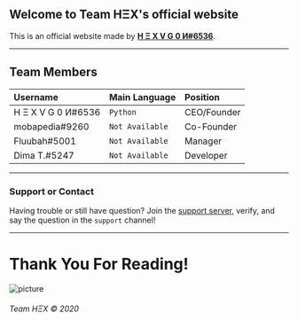 ## Welcome to Team HΞX's official website

This is an official website made by [**H Ξ X V G 0 И#6536**](https://www.hex-official.tk/).

* * *


## Team Members

| Username           | Main Language     | Position    |
|:-------------------|:------------------|:------------|
| H Ξ X V G 0 И#6536 | `Python`          | CEO/Founder |
| mobapedia#9260     | `Not Available`   | Co-Founder  |
| Fluubah#5001       | `Not Available`   | Manager     |
| Dima T.#5247       | `Not Available`   | Developer   |

* * *


### Support or Contact

Having trouble or still have question? Join the [support server](https://discord.gg/A7u65TMM3f), verify, and say the question in the `support` channel!

* * *


# Thank You For Reading!

![picture](https://i.imgur.com/lFanoz8.jpg)


###### Team HΞX © 2020
